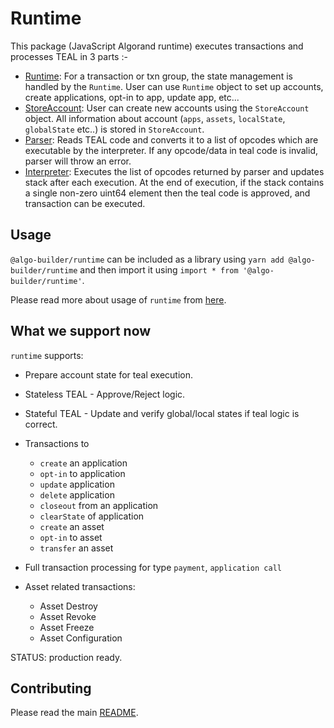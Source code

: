 # Runtime

This package (JavaScript Algorand runtime) executes transactions and processes TEAL in 3 parts :-

- [Runtime](../packages/runtime/src/runtime.ts): For a transaction or txn group, the state management is handled by the `Runtime`. User can use `Runtime` object to set up accounts, create applications, opt-in to app, update app, etc...
- [StoreAccount](../packages/runtime/src/account.ts): User can create new accounts using the `StoreAccount` object. All information about account (`apps`, `assets`, `localState`, `globalState` etc..) is stored in `StoreAccount`.
- [Parser](../packages/runtime/src/parser): Reads TEAL code and converts it to a list of opcodes which are executable by the interpreter. If any opcode/data in teal code is invalid, parser will throw an error.
- [Interpreter](../packages/runtime/src/interpreter): Executes the list of opcodes returned by parser and updates stack after each execution. At the end of execution, if the stack contains a single non-zero uint64 element then the teal code is approved, and transaction can be executed.

## Usage

`@algo-builder/runtime` can be included as a library using `yarn add @algo-builder/runtime` and then import it using `import * from '@algo-builder/runtime'`.

Please read more about usage of `runtime` from [here](../../docs/testing-teal.md).

## What we support now

`runtime` supports:

- Prepare account state for teal execution.
- Stateless TEAL - Approve/Reject logic.
- Stateful TEAL - Update and verify global/local states if teal logic is correct.
- Transactions to
  + `create` an application
  + `opt-in` to application
  + `update` application
  + `delete` application
  + `closeout` from an application
  + `clearState` of application
  + `create` an asset
  + `opt-in` to asset
  + `transfer` an asset

- Full transaction processing for type `payment`, `application call`
- Asset related transactions:
    - Asset Destroy
    - Asset Revoke
    - Asset Freeze
    - Asset Configuration

STATUS: production ready.

## Contributing

Please read the main [README](https://github.com/scale-it/algo-builder/blob/master/README.md).
